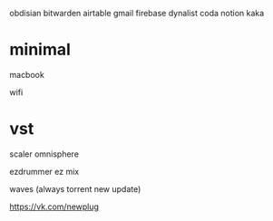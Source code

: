 obdisian
bitwarden
airtable
gmail
firebase
dynalist
coda
notion
kaka



# minimal
macbook

wifi

# vst
scaler
omnisphere

ezdrummer
ez mix

waves (always torrent new update)


https://vk.com/newplug
